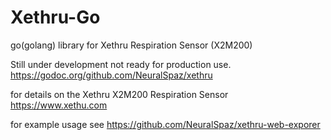 # Xethru-Go
go(golang) library for Xethru Respiration Sensor (X2M200)

Still under development not ready for production use.
https://godoc.org/github.com/NeuralSpaz/xethru

for details on the Xethru X2M200 Respiration Sensor
https://www.xethu.com

for example usage see
https://github.com/NeuralSpaz/xethru-web-exporer
